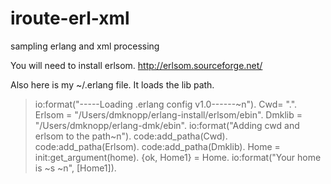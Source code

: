 iroute-erl-xml
==============

sampling erlang and xml processing

You will need to install erlsom. http://erlsom.sourceforge.net/


Also here is my ~/.erlang file.  It loads the lib path.
> io:format("-----Loading .erlang config v1.0------~n").
> Cwd= ".".
> Erlsom = "/Users/dmknopp/erlang-install/erlsom/ebin".
> Dmklib = "/Users/dmknopp/erlang-dmk/ebin".
> io:format("Adding cwd and erlsom to the path~n").
> code:add_patha(Cwd).
> code:add_patha(Erlsom).
> code:add_patha(Dmklib).
> Home = init:get_argument(home).
> {ok, Home1} = Home.
> io:format("Your home is ~s ~n", [Home1]).
